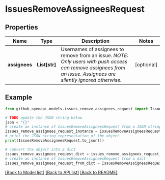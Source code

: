 # IssuesRemoveAssigneesRequest


## Properties

Name | Type | Description | Notes
------------ | ------------- | ------------- | -------------
**assignees** | **List[str]** | Usernames of assignees to remove from an issue. _NOTE: Only users with push access can remove assignees from an issue. Assignees are silently ignored otherwise._ | [optional] 

## Example

```python
from github_openapi.models.issues_remove_assignees_request import IssuesRemoveAssigneesRequest

# TODO update the JSON string below
json = "{}"
# create an instance of IssuesRemoveAssigneesRequest from a JSON string
issues_remove_assignees_request_instance = IssuesRemoveAssigneesRequest.from_json(json)
# print the JSON string representation of the object
print(IssuesRemoveAssigneesRequest.to_json())

# convert the object into a dict
issues_remove_assignees_request_dict = issues_remove_assignees_request_instance.to_dict()
# create an instance of IssuesRemoveAssigneesRequest from a dict
issues_remove_assignees_request_from_dict = IssuesRemoveAssigneesRequest.from_dict(issues_remove_assignees_request_dict)
```
[[Back to Model list]](../README.md#documentation-for-models) [[Back to API list]](../README.md#documentation-for-api-endpoints) [[Back to README]](../README.md)



